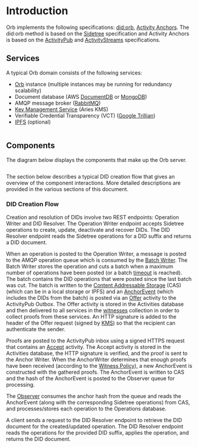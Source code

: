 # Introduction

Orb implements the following specifications: [did:orb](https://trustbloc.github.io/did-method-orb/),
[Activity Anchors](https://trustbloc.github.io/activityanchors/). The did:orb method is based on the
[Sidetree](https://identity.foundation/sidetree/spec/) specification and Activity Anchors is based on the
[ActivityPub](https://www.w3.org/TR/activitypub/) and [ActivityStreams](https://www.w3.org/TR/activitystreams-core/)
specifications.

## Services

A typical Orb domain consists of the following services:

* [Orb](https://github.com/trustbloc/orb) instance (multiple instances may be running for redundancy scalability)
* Document database (AWS [DocumentDB](https://aws.amazon.com/documentdb/) or [MongoDB](https://www.mongodb.com/))
* AMQP message broker ([RabbitMQ](key-management-system-kms))
* [Key Management Service](../kms.html#key-management-system-kms) (Aries KMS)
* Verifiable Credential Transparency (VCT) ([Google Trillian](https://github.com/google/trillian))
* [IPFS](https://ipfs.io/) (optional)

```{image} ../_static/orb/nodes.svg

```

## Components

The diagram below displays the components that make up the Orb server.

```{image} ../_static/orb/components.svg

```

The section below describes a typical DID creation flow that gives an overview of the component interactions.
More detailed descriptions are provided in the various sections of this document.

### DID Creation Flow

Creation and resolution of DIDs involve two REST endpoints: Operation Writer and DID Resolver. The 
Operation Writer endpoint accepts Sidetree operations to create, update, deactivate and recover DIDs. The DID 
Resolver endpoint reads the Sidetree operations for a DID suffix and returns a DID document.

When an operation is posted to the Operation Writer, a message is posted to the AMQP operation queue which is
consumed by the [Batch Writer](batchwriter.html#batch-writer). The Batch Writer stores the operation and cuts a
batch when a maximum number of operations have been posted (or a batch [timeout](parameters.html#batch-writer-timeout)
is reached). The batch contains the DID operations that were posted since the last batch was cut. The batch is written to
the [Content Addressable Storage](cas.html#content-addressable-storage-cas) (CAS) (which can be in a local storage or 
IPFS) and an [AnchorEvent](https://trustbloc.github.io/activityanchors/#anchorevent)
(which includes the DIDs from the batch) is posted via an [Offer](https://trustbloc.github.io/activityanchors/#offer-activity)
activity to the ActivityPub Outbox. The Offer activity is stored in the Activities database and then delivered to all 
services in the [witnesses](activitypub.html#invite-witness) collection in order to collect proofs from these services.
An HTTP signature is added to the header of the Offer request (signed by [KMS](../kms.html#key-management-system-kms)) so 
that the recipient can authenticate the sender.

Proofs are posted to the ActivityPub inbox using a signed HTTPS request that contains an
[Accept](https://trustbloc.github.io/activityanchors/#accept-anchor-activity) activity. The Accept activity is stored
in the Activities database, the HTTP signature is verified, and the proof is sent to the Anchor Writer. When the 
AnchorWriter determines that enough proofs have been received (according to the
[Witness Policy](witnesspolicy.html#witness-policy)), a new AnchorEvent is constructed 
with the gathered proofs. The AnchorEvent is written to CAS and the hash of the AnchorEvent is posted to the Observer 
queue for processing.

The [Observer](observer.html#observer) consumes the anchor hash from the queue and reads the AnchorEvent (along
with the corresponding Sidetree operations) from CAS, and processes/stores each operation to the Operations 
database.

A client sends a request to the DID Resolver endpoint to retrieve the DID document for the created/updated operation.
The DID Resolver endpoint reads the operations for the provided DID suffix, applies the operation, and 
returns the DID document.
